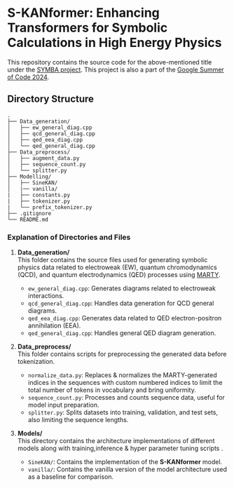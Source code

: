 # S-KANformer: Enhancing Transformers for Symbolic Calculations in High Energy Physics

This repository contains the source code for the above-mentioned title under the [SYMBA project](https://ml4sci.org/gsoc/2024/proposal_SYMBA1.html). This project is also a part of the [Google Summer of Code 2024](https://summerofcode.withgoogle.com/programs/2024/projects/0Oa841IT).
## Directory Structure

```
.
├── Data_generation/
│   ├── ew_general_diag.cpp
│   ├── qcd_general_diag.cpp
│   ├── qed_eea_diag.cpp
│   └── qed_general_diag.cpp
├── Data_preprocess/
│   ├── augment_data.py
│   ├── sequence_count.py
│   └── splitter.py
├── Modelling/
│   ├── SineKAN/
│   |── vanilla/
|   ├── constants.py
|   ├── tokenizer.py
|   └── prefix_tokenizer.py
├── .gitignore
└── README.md
```

### Explanation of Directories and Files

1. **Data_generation/**  
   This folder contains the source files used for generating symbolic physics data related to electroweak (EW), quantum chromodynamics (QCD), and quantum electrodynamics (QED) processes using [MARTY](https://marty.in2p3.fr/).
   - `ew_general_diag.cpp`: Generates diagrams related to electroweak interactions.
   - `qcd_general_diag.cpp`: Handles data generation for QCD general diagrams.
   - `qed_eea_diag.cpp`: Generates data related to QED electron-positron annihilation (EEA).
   - `qed_general_diag.cpp`: Handles general QED diagram generation.
   
2. **Data_preprocess/**  
   This folder contains scripts for preprocessing the generated data before tokenization.
   - `normalize_data.py`: Replaces & normalizes the MARTY-generated indices in the sequences with custom numbered indices to limit the total number of tokens in vocabulary and bring uniformity.    
   - `sequence_count.py`: Processes and counts sequence data, useful for model input preparation.
   - `splitter.py`: Splits datasets into training, validation, and test sets, also limiting the sequence lengths.

3. **Models/**  
   This directory contains the architecture implementations of different models along with training,inference & hyper parameter tuning scripts .
   - `SineKAN/`: Contains the implementation of the **S-KANformer** model.
   - `vanilla/`: Contains the vanilla version of the model architecture used as a baseline for comparison.


